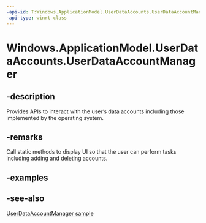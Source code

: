 ```yaml
---
-api-id: T:Windows.ApplicationModel.UserDataAccounts.UserDataAccountManager
-api-type: winrt class
---
```


<!-- Class syntax.
public class UserDataAccountManager 
-->

# Windows.ApplicationModel.UserDataAccounts.UserDataAccountManager

## -description

Provides APIs to interact with the user’s data accounts including those implemented by the operating system.

## -remarks

Call static methods to display UI so that the user can perform tasks including adding and deleting accounts.

## -examples

## -see-also

[UserDataAccountManager sample](https://github.com/Microsoft/Windows-universal-samples/tree/master/Samples/UserDataAccountManager)